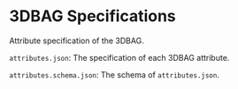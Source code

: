 # 3DBAG Specifications

Attribute specification of the 3DBAG.

`attributes.json`: The specification of each 3DBAG attribute.

`attributes.schema.json`: The schema of `attributes.json`.
